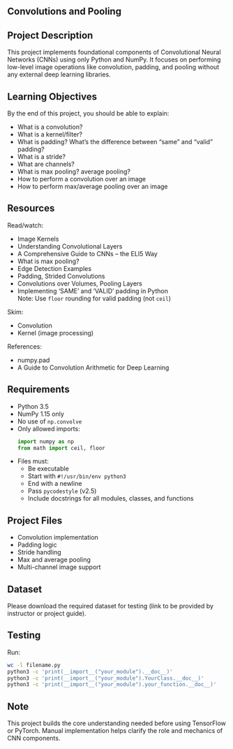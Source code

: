 ## Convolutions and Pooling

## Project Description

This project implements foundational components of Convolutional Neural Networks (CNNs) using only Python and NumPy. It focuses on performing low-level image operations like convolution, padding, and pooling without any external deep learning libraries.

## Learning Objectives

By the end of this project, you should be able to explain:

- What is a convolution?
- What is a kernel/filter?
- What is padding? What’s the difference between “same” and “valid” padding?
- What is a stride?
- What are channels?
- What is max pooling? average pooling?
- How to perform a convolution over an image
- How to perform max/average pooling over an image

## Resources

Read/watch:
- Image Kernels
- Understanding Convolutional Layers
- A Comprehensive Guide to CNNs – the ELI5 Way
- What is max pooling?
- Edge Detection Examples
- Padding, Strided Convolutions
- Convolutions over Volumes, Pooling Layers
- Implementing ‘SAME’ and ‘VALID’ padding in Python  
  Note: Use `floor` rounding for valid padding (not `ceil`)

Skim:
- Convolution
- Kernel (image processing)

References:
- numpy.pad
- A Guide to Convolution Arithmetic for Deep Learning

## Requirements

- Python 3.5
- NumPy 1.15 only
- No use of `np.convolve`
- Only allowed imports:
  ```python
  import numpy as np
  from math import ceil, floor
  ```
- Files must:
  - Be executable
  - Start with `#!/usr/bin/env python3`
  - End with a newline
  - Pass `pycodestyle` (v2.5)
  - Include docstrings for all modules, classes, and functions

## Project Files

- Convolution implementation
- Padding logic
- Stride handling
- Max and average pooling
- Multi-channel image support

## Dataset

Please download the required dataset for testing (link to be provided by instructor or project guide).

## Testing

Run:
```bash
wc -l filename.py
python3 -c 'print(__import__("your_module").__doc__)'
python3 -c 'print(__import__("your_module").YourClass.__doc__)'
python3 -c 'print(__import__("your_module").your_function.__doc__)'
```

## Note

This project builds the core understanding needed before using TensorFlow or PyTorch. Manual implementation helps clarify the role and mechanics of CNN components.
